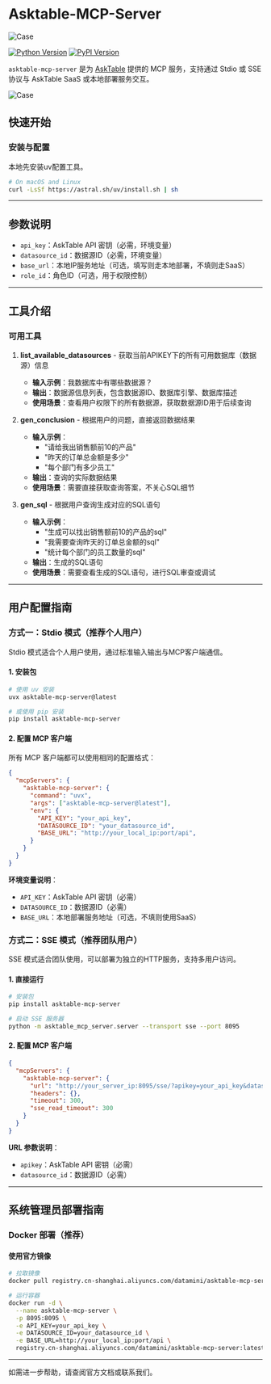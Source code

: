 # Asktable-MCP-Server
![Case](https://s3.bmp.ovh/imgs/2025/07/02/a16c161e3570120b.png )

[![Python Version](https://img.shields.io/badge/python-3.10+-blue.svg)](https://www.python.org/)
[![PyPI Version](https://img.shields.io/pypi/v/asktable-mcp-server.svg)](https://pypi.org/project/asktable-mcp-server/)

`asktable-mcp-server` 是为 [AskTable](https://www.asktable.com/) 提供的 MCP 服务，支持通过 Stdio 或 SSE 协议与 AskTable SaaS 或本地部署服务交互。

![Case](https://s3.bmp.ovh/imgs/2025/07/02/7de2a851031f6913.png)

## 快速开始

### 安装与配置
本地先安装uv配置工具。
```bash
# On macOS and Linux
curl -LsSf https://astral.sh/uv/install.sh | sh
```

---

## 参数说明

- `api_key`：AskTable API 密钥（必需，环境变量）
- `datasource_id`：数据源ID（必需，环境变量）
- `base_url`：本地IP服务地址（可选，填写则走本地部署，不填则走SaaS）
- `role_id`：角色ID（可选，用于权限控制）

---

## 工具介绍

### 可用工具

1. **list_available_datasources** - 获取当前APIKEY下的所有可用数据库（数据源）信息
   - **输入示例**：我数据库中有哪些数据源？
   - **输出**：数据源信息列表，包含数据源ID、数据库引擎、数据库描述
   - **使用场景**：查看用户权限下的所有数据源，获取数据源ID用于后续查询

2. **gen_conclusion** - 根据用户的问题，直接返回数据结果
   - **输入示例**：
     - "请给我出销售额前10的产品"
     - "昨天的订单总金额是多少"
     - "每个部门有多少员工"
   - **输出**：查询的实际数据结果
   - **使用场景**：需要直接获取查询答案，不关心SQL细节

3. **gen_sql** - 根据用户查询生成对应的SQL语句
   - **输入示例**：
     - "生成可以找出销售额前10的产品的sql"
     - "我需要查询昨天的订单总金额的sql"
     - "统计每个部门的员工数量的sql"
   - **输出**：生成的SQL语句
   - **使用场景**：需要查看生成的SQL语句，进行SQL审查或调试

---

## 用户配置指南

### 方式一：Stdio 模式（推荐个人用户）

Stdio 模式适合个人用户使用，通过标准输入输出与MCP客户端通信。

#### 1. 安装包
```bash
# 使用 uv 安装
uvx asktable-mcp-server@latest

# 或使用 pip 安装
pip install asktable-mcp-server
```

#### 2. 配置 MCP 客户端

所有 MCP 客户端都可以使用相同的配置格式：

```json
{
  "mcpServers": {
    "asktable-mcp-server": {
      "command": "uvx",
      "args": ["asktable-mcp-server@latest"],
      "env": {
        "API_KEY": "your_api_key",
        "DATASOURCE_ID": "your_datasource_id",
        "BASE_URL": "http://your_local_ip:port/api",
      }
    }
  }
}
```

**环境变量说明**：
- `API_KEY`：AskTable API 密钥（必需）
- `DATASOURCE_ID`：数据源ID（必需）
- `BASE_URL`：本地部署服务地址（可选，不填则使用SaaS）



### 方式二：SSE 模式（推荐团队用户）

SSE 模式适合团队使用，可以部署为独立的HTTP服务，支持多用户访问。

#### 1. 直接运行
```bash
# 安装包
pip install asktable-mcp-server

# 启动 SSE 服务器
python -m asktable_mcp_server.server --transport sse --port 8095
```

#### 2. 配置 MCP 客户端

```json
{
  "mcpServers": {
    "asktable-mcp-server": {
      "url": "http://your_server_ip:8095/sse/?apikey=your_api_key&datasource_id=your_datasource_id",
      "headers": {},
      "timeout": 300,
      "sse_read_timeout": 300
    }
  }
}
```

**URL 参数说明**：
- `apikey`：AskTable API 密钥（必需）
- `datasource_id`：数据源ID（必需）

---

## 系统管理员部署指南

### Docker 部署（推荐）

#### 使用官方镜像
```bash
# 拉取镜像
docker pull registry.cn-shanghai.aliyuncs.com/datamini/asktable-mcp-server:latest

# 运行容器
docker run -d \
  --name asktable-mcp-server \
  -p 8095:8095 \
  -e API_KEY=your_api_key \
  -e DATASOURCE_ID=your_datasource_id \
  -e BASE_URL=http://your_local_ip:port/api \
  registry.cn-shanghai.aliyuncs.com/datamini/asktable-mcp-server:latest
```


---

如需进一步帮助，请查阅官方文档或联系我们。
